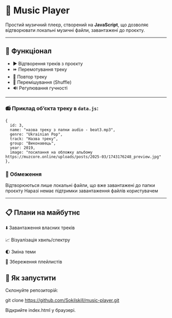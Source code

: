 # 🎵 Music Player

Простий музичний плеєр, створений на **JavaScript**, що дозволяє відтворювати локальні музичні файли, завантажені до проєкту.

---

## 🔧 Функціонал

- ▶️ Відтворення треків з проєкту
- ⏩ Перемотування треку
- 🔁 Повтор треку
- 🔀 Перемішування (Shuffle)
- 🔊 Регулювання гучності

---

### 📻 Приклад об’єкта треку в `data.js`:

```
{
  id: 3,
  name: "назва треку з папки audio - beat3.mp3",
  genre: "Ukrainian Pop",
  track: "Назва треку",
  group: "Виконавець",
  year: 2019,
  image: "посилання на обложку альбому https://muzcore.online/uploads/posts/2025-03/1743176248_preview.jpg"
},
```

### 📌 Обмеження

Відтворюються лише локальні файли, що вже завантажені до папки проєкту
Наразі немає підтримки завантаження файлів користувачем

---

## 📋 Плани на майбутнє

⬇️ Завантаження власних треків

📈 Візуалізація хвиль/спектру

🌓 Зміна теми

💾 Збереження плейлистів

## 🚀 Як запустити

Склонуйте репозиторій:

git clone https://github.com/Sokilskill/music-player.git

Відкрийте index.html у браузері.
